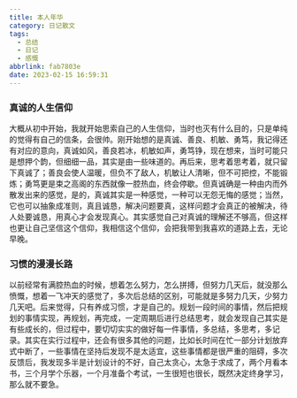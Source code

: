```yaml
---
title: 本人年华
category: 日记散文
tags:
  - 总结
  - 日记
  - 感慨
abbrlink: fab7803e
date: 2023-02-15 16:59:31
---
```


<!--more-->
### 真诚的人生信仰
大概从初中开始，我就开始思索自己的人生信仰，当时也灭有什么目的，只是单纯的觉得有自己的信条，会很帅。刚开始想的是真诚、善良、机敏、勇笃，我记得还有对应的意向，真诚如风，善良若冰，机敏如声，勇笃铮，现在想来，当时可能只是想押个韵，但细细一品，其实是由一些味道的。再后来，思考着思考着，就只留下真诚了；善良会使人温暖，但负不了敌人，机敏让人清晰，但不可把控，不能锻炼；勇笃更是束之高阁的东西就像一腔热血，终会停歇。但真诚确是一种由内而外散发出来的感觉，是的，真诚其实是一种感觉，一种可以无怨无悔的感觉；当然，它也可以抽象成准则，真且诚恳，解决问题要真，这样问题才会真正的被解决，待人处要诚恳，用真心才会发现真心。其实感觉自己对真诚的理解还不够高，但这样也更让自己坚信这个信仰，我相信这个信仰，会把我带到我喜欢的道路上去，无论早晚。

### 习惯的漫漫长路
以前经常有满腔热血的时候，想着怎么努力，怎么拼搏，但努力几天后，就没那么愤慨，想着一飞冲天的感觉了，多次后总结的区别，可能就是多努力几天，少努力几天吧。后来觉得，只有养成习惯，才是自己的。规划一段时间的事情，然后把规划的事情实现，再规划，再完成，一定周期后进行总结思考，就会发现自己其实是有些成长的，但过程中，要切切实实的做好每一件事情，多总结，多思考，多记录。其实在实行过程中，还会有很多其他的问题，比如长时间在忙一部分计划放弃式中断了，一些事情在坚持后发现不是太适宜，这些事情都是很严重的阻碍，多次反馈后，我发现多半是计划设计的不好，自己太贪心，太急于求成了，两个月看本书，三个月学个乐器，一个月准备个考试，一生很短也很长，既然决定终身学习，那么就不要急。
  